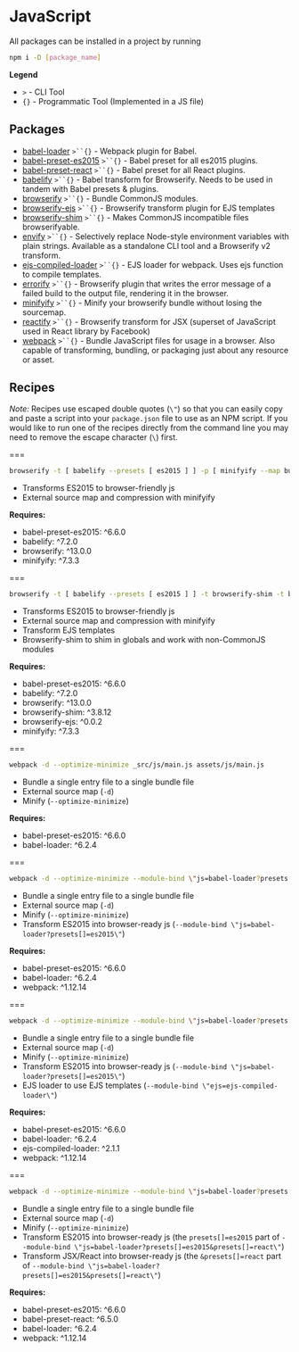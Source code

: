 # JavaScript

All packages can be installed in a project by running

```bash
npm i -D [package_name]
```

__Legend__

- `>` - CLI Tool
- `{}` - Programmatic Tool (Implemented in a JS file)

## Packages

- [babel-loader](https://github.com/babel/babel-loader) `>``{}` - Webpack plugin for Babel.
- [babel-preset-es2015](https://github.com/babel/babel/tree/master/packages/babel-preset-es2015) `>``{}` - Babel preset for all es2015 plugins.
- [babel-preset-react](https://github.com/babel/babel/tree/master/packages/babel-preset-react) `>``{}` - Babel preset for all React plugins.
- [babelify](https://github.com/babel/babelify) `>``{}` - Babel transform for Browserify. Needs to be used in tandem with Babel presets & plugins.
- [browserify](https://github.com/substack/node-browserify) `>``{}` - Bundle CommonJS modules.
- [browserify-ejs](https://github.com/unfold/browserify-ejs) `>``{}` - Browserify transform plugin for EJS templates
- [browserify-shim](https://github.com/thlorenz/browserify-shim) `>``{}` - Makes CommonJS incompatible files browserifyable.
- [envify](https://github.com/hughsk/envify) `>``{}` - Selectively replace Node-style environment variables with plain strings. Available as a standalone CLI tool and a Browserify v2 transform.
- [ejs-compiled-loader](https://github.com/bazilio91/ejs-compiled-loader) `>``{}` - EJS loader for webpack. Uses ejs function to compile templates.
- [errorify](https://github.com/zertosh/errorify) `>``{}` - Browserify plugin that writes the error message of a failed build to the output file, rendering it in the browser.
- [minifyify](https://github.com/ben-ng/minifyify) `>``{}` - Minify your browserify bundle without losing the sourcemap.
- [reactify](https://github.com/andreypopp/reactify) `>``{}` - Browserify transform for JSX (superset of JavaScript used in React library by Facebook)
- [webpack](https://github.com/webpack/webpack) `>``{}` - Bundle JavaScript files for usage in a browser. Also capable of transforming, bundling, or packaging just about any resource or asset.

## Recipes

*Note:* Recipes use escaped double quotes (`\"`) so that you can easily copy and paste a script into your `package.json` file to use as an NPM script. If you would like to run one of the recipes directly from the command line you may need to remove the escape character (`\`) first.

===

```bash
browserify -t [ babelify --presets [ es2015 ] ] -p [ minifyify --map bundle.js.map --output assets/js/bundle.js.map ] -d _src/js/main.js > assets/js/main.js
```

- Transforms ES2015 to browser-friendly js
- External source map and compression with minifyify

**Requires:**

- babel-preset-es2015: ^6.6.0
- babelify: ^7.2.0
- browserify: ^13.0.0
- minifyify: ^7.3.3

===

```bash
browserify -t [ babelify --presets [ es2015 ] ] -t browserify-shim -t browserify-ejs -p [ minifyify --map bundle.js.map --output assets/js/bundle.js.map ] -d _src/js/main.js -o assets/js/main.js
```

- Transforms ES2015 to browser-friendly js
- External source map and compression with minifyify
- Transform EJS templates
- Browserify-shim to shim in globals and work with non-CommonJS modules

**Requires:**

- babel-preset-es2015: ^6.6.0
- babelify: ^7.2.0
- browserify: ^13.0.0
- browserify-shim: ^3.8.12
- browserify-ejs: ^0.0.2
- minifyify: ^7.3.3

===

```bash
webpack -d --optimize-minimize _src/js/main.js assets/js/main.js
```

- Bundle a single entry file to a single bundle file
- External source map (`-d`)
- Minify (`--optimize-minimize`)

**Requires:**

- babel-preset-es2015: ^6.6.0
- babel-loader: ^6.2.4

===

```bash
webpack -d --optimize-minimize --module-bind \"js=babel-loader?presets[]=es2015\" _src/js/main.js assets/js/main.js
```

- Bundle a single entry file to a single bundle file
- External source map (`-d`)
- Minify (`--optimize-minimize`)
- Transform ES2015 into browser-ready js (`--module-bind \"js=babel-loader?presets[]=es2015\"`)

**Requires:**

- babel-preset-es2015: ^6.6.0
- babel-loader: ^6.2.4
- webpack: ^1.12.14

===

```bash
webpack -d --optimize-minimize --module-bind \"js=babel-loader?presets[]=es2015\" --module-bind \"ejs=ejs-compiled-loader\" _src/js/main.js assets/js/main.js
```

- Bundle a single entry file to a single bundle file
- External source map (`-d`)
- Minify (`--optimize-minimize`)
- Transform ES2015 into browser-ready js (`--module-bind \"js=babel-loader?presets[]=es2015\"`)
- EJS loader to use EJS templates (`--module-bind \"ejs=ejs-compiled-loader\"`)

**Requires:**

- babel-preset-es2015: ^6.6.0
- babel-loader: ^6.2.4
- ejs-compiled-loader: ^2.1.1
- webpack: ^1.12.14

===

```bash
webpack -d --optimize-minimize --module-bind \"js=babel-loader?presets[]=es2015&presets[]=react\" _src/js/main.js assets/js/main.js
```

- Bundle a single entry file to a single bundle file
- External source map (`-d`)
- Minify (`--optimize-minimize`)
- Transform ES2015 into browser-ready js (the `presets[]=es2015` part of `--module-bind \"js=babel-loader?presets[]=es2015&presets[]=react\"`)
- Transform JSX/React into browser-ready js (the `&presets[]=react` part of `--module-bind \"js=babel-loader?presets[]=es2015&presets[]=react\"`)

**Requires:**

- babel-preset-es2015: ^6.6.0
- babel-preset-react: ^6.5.0
- babel-loader: ^6.2.4
- webpack: ^1.12.14